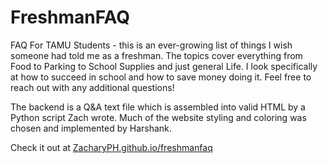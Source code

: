 # FreshmanFAQ
FAQ For TAMU Students - this is an ever-growing list of things I wish someone had told me as a freshman. The topics cover everything from Food to Parking to School Supplies and just general Life. I look specifically at how to succeed in school and how to save money doing it. Feel free to reach out with any additional questions!

The backend is a Q&A text file which is assembled into valid HTML by a Python script Zach wrote. Much of the website styling and coloring was chosen and implemented by Harshank.

Check it out at <a href="https://ZacharyPH.github.io/freshmanfaq" target="_blank">ZacharyPH.github.io/freshmanfaq</a>
